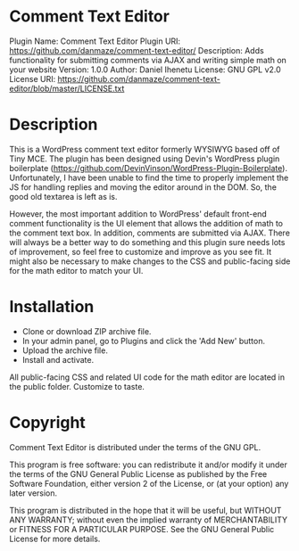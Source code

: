# Comment Text Editor

Plugin Name:       Comment Text Editor
Plugin URI:        https://github.com/danmaze/comment-text-editor/
Description:       Adds functionality for submitting comments via AJAX and writing simple math on your website
Version:           1.0.0
Author:            Daniel Ihenetu
License:           GNU GPL v2.0
License URI:       https://github.com/danmaze/comment-text-editor/blob/master/LICENSE.txt

# Description

This is a WordPress comment text editor formerly WYSIWYG based off of Tiny MCE. The plugin has been designed using Devin's WordPress plugin boilerplate (https://github.com/DevinVinson/WordPress-Plugin-Boilerplate). Unfortunately, I have been unable to find the time to properly implement the JS for handling replies and moving the editor around in the DOM. So, the good old textarea is left as is. 

However, the most important addition to WordPress' default front-end comment functionality is the UI element that allows the addition of math to the comment text box. In addition, comments are submitted via AJAX. There will always be a better way to do something and this plugin sure needs lots of improvement, so feel free to customize and improve as you see fit. It might also be necessary to make changes to the CSS and public-facing side for the math editor to match your UI.

# Installation

- Clone or download ZIP archive file.
- In your admin panel, go to Plugins and click the 'Add New' button.
- Upload the archive file.
- Install and activate.

All public-facing CSS and related UI code for the math editor are located in the public folder. Customize to taste.

# Copyright

Comment Text Editor is distributed under the terms of the GNU GPL.

This program is free software: you can redistribute it and/or modify it under the terms of the GNU General Public License as published by the Free Software Foundation, either version 2 of the License, or (at your option) any later version.

This program is distributed in the hope that it will be useful, but WITHOUT ANY WARRANTY; without even the implied warranty of MERCHANTABILITY or FITNESS FOR A PARTICULAR PURPOSE. See the GNU General Public License for more details.
